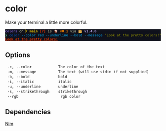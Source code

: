 # color  
Make your terminal a little more colorful.

![screenshot](https://raw.githubusercontent.com/Flammable-Duck/colors/main/screenshot.png) 

## Options
```
 -c, --color            The color of the text
 -m, --message          The text (will use stdin if not supplied)
 -b, --bold             bold
 -i, --italic           italic
 -u, --underline        underline
 -s, --strikethrough    strikethrough
 --rgb                   rgb color
```

## Dependencies
[Nim](https://nim-lang.org/)

